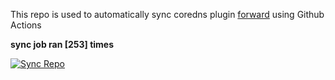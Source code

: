 This repo is used to automatically sync coredns plugin [forward](https://github.com/QZLin/forward) using Github Actions

**sync job ran [253] times**

[![Sync Repo](https://github.com/QZLin/coredns-extract/actions/workflows/sync.yaml/badge.svg)](https://github.com/QZLin/coredns-extract/actions/workflows/sync.yaml)
